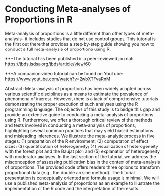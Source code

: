 # Conducting Meta-analyses of Proportions in R
Meta-analysis of proportions is a little different than other types of meta-analysis- it includes studies that do not use control groups. This tutorial is the first out there that provides a step-by-step guide showing you how to conduct a full meta-analysis of proportions using R. 

***The tutorial has been published in a peer-reviewed journal: https://jbds.isdsa.org/jbds/article/view/60

***A companion video tutorial can be found on YouTube: https://www.youtube.com/watch?v=2wbXTFvaRnM

Abstract: Meta-analysis of proportions has been widely adopted across various scientific disciplines as a means to estimate the prevalence of phenomena of interest. However, there is a lack of comprehensive tutorials demonstrating the proper execution of such analyses using the R programming language. The objective of this study is to bridge this gap and provide an extensive guide to conducting a meta-analysis of proportions using R. Furthermore, we offer a thorough critical review of the methods and tests involved in conducting a meta-analysis of proportions, highlighting several common practices that may yield biased estimations and misleading inferences. We illustrate the meta-analytic process in five stages: (1) preparation of the R environment; (2) computation of effect sizes; (3) quantification of heterogeneity; (4) visualization of heterogeneity with the forest plot and the Baujat plot; and (5) explanation of heterogeneity with moderator analyses. In the last section of the tutorial, we address the misconception of assessing publication bias in the context of meta-analysis of proportions. The provided code offers readers three options to transform proportional data (e.g., the double arcsine method). The tutorial presentation is conceptually oriented and formula usage is minimal. We will use a published meta-analysis of proportions as an example to illustrate the implementation of the R code and the interpretation of the results.
